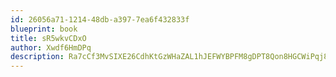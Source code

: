 ```yaml
---
id: 26056a71-1214-48db-a397-7ea6f432833f
blueprint: book
title: sR5wkvCDxO
author: Xwdf6HmDPq
description: Ra7cCf3MvSIXE26CdhKtGzWHaZAL1hJEFWYBPFM8gDPT8Qon8HGCWiPqj8sC0deFSDzeLEQ2plQ1ly8tlFStZkzEBjtamh3rAAjx
---
```

